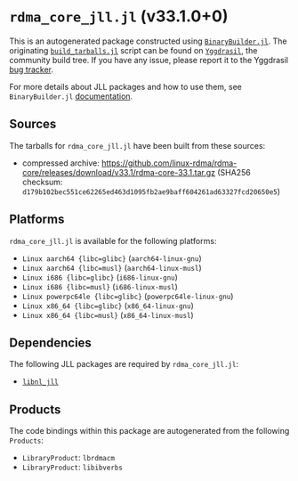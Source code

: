 # `rdma_core_jll.jl` (v33.1.0+0)

This is an autogenerated package constructed using [`BinaryBuilder.jl`](https://github.com/JuliaPackaging/BinaryBuilder.jl). The originating [`build_tarballs.jl`](https://github.com/JuliaPackaging/Yggdrasil/blob/74a2401ac8225f45bc686ff0f61397a27e03cb40/R/rdma_core/build_tarballs.jl) script can be found on [`Yggdrasil`](https://github.com/JuliaPackaging/Yggdrasil/), the community build tree.  If you have any issue, please report it to the Yggdrasil [bug tracker](https://github.com/JuliaPackaging/Yggdrasil/issues).

For more details about JLL packages and how to use them, see `BinaryBuilder.jl` [documentation](https://juliapackaging.github.io/BinaryBuilder.jl/dev/jll/).

## Sources

The tarballs for `rdma_core_jll.jl` have been built from these sources:

* compressed archive: https://github.com/linux-rdma/rdma-core/releases/download/v33.1/rdma-core-33.1.tar.gz (SHA256 checksum: `d179b102bec551ce62265ed463d1095fb2ae9baff604261ad63327fcd20650e5`)

## Platforms

`rdma_core_jll.jl` is available for the following platforms:

* `Linux aarch64 {libc=glibc}` (`aarch64-linux-gnu`)
* `Linux aarch64 {libc=musl}` (`aarch64-linux-musl`)
* `Linux i686 {libc=glibc}` (`i686-linux-gnu`)
* `Linux i686 {libc=musl}` (`i686-linux-musl`)
* `Linux powerpc64le {libc=glibc}` (`powerpc64le-linux-gnu`)
* `Linux x86_64 {libc=glibc}` (`x86_64-linux-gnu`)
* `Linux x86_64 {libc=musl}` (`x86_64-linux-musl`)

## Dependencies

The following JLL packages are required by `rdma_core_jll.jl`:

* [`libnl_jll`](https://github.com/JuliaBinaryWrappers/libnl_jll.jl)

## Products

The code bindings within this package are autogenerated from the following `Products`:

* `LibraryProduct`: `lbrdmacm`
* `LibraryProduct`: `libibverbs`
